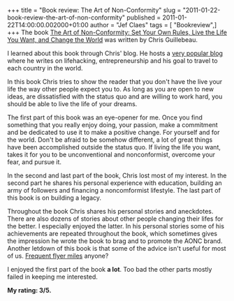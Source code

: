 +++
title = "Book review: The Art of Non-Conformity"
slug = "2011-01-22-book-review-the-art-of-non-conformity"
published = 2011-01-22T14:00:00.002000+01:00
author = "Jef Claes"
tags = [ "Bookreview",]
+++
The book [The Art of Non-Conformity: Set Your Own Rules, Live the Life
You Want, and Change the
World](http://www.amazon.com/gp/product/0399536108?ie=UTF8&tag=diofanedebyje-20&linkCode=as2&camp=1789&creative=9325&creativeASIN=0399536108)
was written by Chris Guillebeau.  
  
I learned about this book through Chris' blog. He hosts a [very popular
blog](http://chrisguillebeau.com/3x5/) where he writes on lifehacking,
entrepreneurship and his goal to travel to each country in the world.  
  
In this book Chris tries to show the reader that you don't have the live
your life the way other people expect you to. As long as you are open to
new ideas, are dissatisfied with the status quo and are willing to work
hard, you should be able to live the life of your dreams.  
  
The first part of this book was an eye-opener for me. Once you find
something that you really enjoy doing, your passion, make a commitment
and be dedicated to use it to make a positive change. For yourself and
for the world. Don't be afraid to be somehow different, a lot of great
things have been accomplished outside the status quo. If living the life
you want, takes it for you to be unconventional and nonconformist,
overcome your fear, and pursue it.  
  
In the second and last part of the book, Chris lost most of my interest.
In the second part he shares his personal experience with education,
building an army of followers and financing a noncomformist lifestyle.
The last part of this book is on building a legacy.  
  
Throughout the book Chris shares his personal stories and aneckdotes.
There are also dozens of stories about other people changing their lifes
for the better. I especially enjoyed the latter. In his personal stories
some of his achievements are repeated throughout the book, which
sometimes gives the impression he wrote the book to brag and to promote
the AONC brand. Another letdown of this book is that some of the advice
isn't useful for most of us. [Frequent flyer
miles](http://en.wikipedia.org/wiki/Frequent-flyer_program) anyone?  
  
I enjoyed the first part of the book **a lot**. Too bad the other parts
mostly failed in keeping me interested.  
  
<span style="font-weight:bold;">My rating: 3/5.</span>
